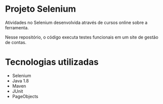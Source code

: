 # Projeto Selenium
Atividades no Selenium desenvolvida através de cursos online sobre a ferramenta.

Nesse repositório, o código executa testes funcionais em um site de gestão de contas.

# Tecnologias utilizadas
- Selenium
- Java 1.8
- Maven
- JUnit
- PageObjects
